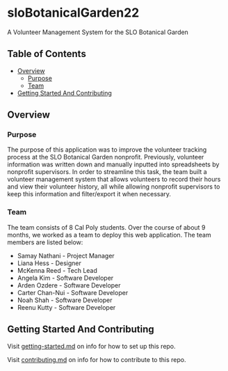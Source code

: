 # sloBotanicalGarden22
A Volunteer Management System for the SLO Botanical Garden

## Table of Contents

- [Overview](#overview)
  - [Purpose](#purpose)
  - [Team](#team)
- [Getting Started And Contributing](#getting-started-and-contributing)

## Overview

### Purpose

The purpose of this application was to improve the volunteer tracking process at the SLO Botanical Garden nonprofit. Previously, volunteer information was written down and manually inputted into spreadsheets by nonprofit supervisors. In order to streamline this task, the team built a volunteer management system that allows volunteers to record their hours and view their volunteer history, all while allowing nonprofit supervisors to keep this information and filter/export it when necessary.

### Team

The team consists of 8 Cal Poly students. Over the course of about 9 months, we worked as a team to deploy this web application. The team members are listed below:

- Samay Nathani - Project Manager
- Liana Hess - Designer
- McKenna Reed - Tech Lead
- Angela Kim - Software Developer
- Arden Ozdere - Software Developer
- Carter Chan-Nui - Software Developer
- Noah Shah - Software Developer
- Reenu Kutty - Software Developer

## Getting Started And Contributing

Visit [getting-started.md](docs/template-repo/getting-started.md) on info for how to set up this repo.

Visit [contributing.md](docs/template-repo/contributing.md) on info for how to contribute to this repo.
